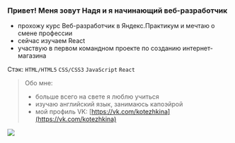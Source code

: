 ### Привет! Меня зовут Надя и я начинающий веб-разработчик

- прохожу курс Веб-разработчик в Яндекс.Практикум и мечтаю о смене профессии
- сейчас изучаем React
- участвую в первом командном проекте по созданию интернет-магазина

Стэк: `HTML/HTML5` `CSS/CSS3` `JavaScript` `React`

> Обо мне:
> - больше всего на свете я люблю учиться
> - изучаю английский язык, занимаюсь капоэйрой
> - мой профиль VK: [https://vk.com/kotezhkina](https://vk.com/kotezhkina)


<img src="https://github-readme-stats.vercel.app/api?username=Kotezh&show_icons=true&title_color=ffffff&icon_color=bb2acf&text_color=daf7dc&bg_color=151515">
